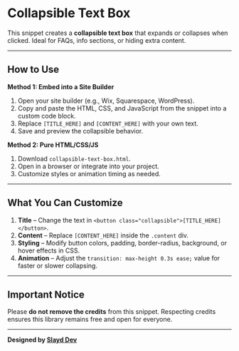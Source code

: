 # Collapsible Text Box

This snippet creates a **collapsible text box** that expands or collapses when clicked. Ideal for FAQs, info sections, or hiding extra content.

---

## How to Use

**Method 1: Embed into a Site Builder**  
1. Open your site builder (e.g., Wix, Squarespace, WordPress).  
2. Copy and paste the HTML, CSS, and JavaScript from the snippet into a custom code block.  
3. Replace `[TITLE_HERE]` and `[CONTENT_HERE]` with your own text.  
4. Save and preview the collapsible behavior.

**Method 2: Pure HTML/CSS/JS**  
1. Download `collapsible-text-box.html`.  
2. Open in a browser or integrate into your project.  
3. Customize styles or animation timing as needed.

---

## What You Can Customize

1. **Title** – Change the text in `<button class="collapsible">[TITLE_HERE]</button>`.  
2. **Content** – Replace `[CONTENT_HERE]` inside the `.content` div.  
3. **Styling** – Modify button colors, padding, border-radius, background, or hover effects in CSS.  
4. **Animation** – Adjust the `transition: max-height 0.3s ease;` value for faster or slower collapsing.

---

## Important Notice

Please **do not remove the credits** from this snippet. Respecting credits ensures this library remains free and open for everyone.

---

**Designed by [Slayd Dev](https://github.com/slayddev)**
